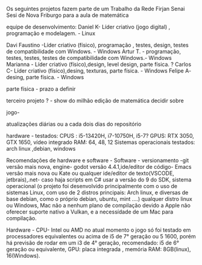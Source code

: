 Os seguintes projetos fazem parte de um Trabalho da Rede Firjan Senai Sesi de Nova Friburgo para a aula de matemática

equipe de desenvolvimento:
Daniel K- Líder criativo (jogo digital) , programação e modelagem. - Linux

Davi Faustino -Líder criativo (físico), programação , testes, design, testes de compatibilidade com Windows. - Windows
Artur T. - programação, testes, testes, testes de compatibilidade com Windows.- Windows
Marianna - Líder criativo (físico),design, level design, parte física. ?
Carlos C- Líder criativo (físico),desing, texturas, parte física. - Windows
Felipe A- desing, parte física. - Windows


parte física - 
prazo a definir


terceiro projeto ? - show do milhão edição de matemática
decidir sobre


jogo-

atualizações diárias ou a cada dois dias do repositório

hardware - testados:
CPUS : i5-13420H, i7-10750H, i5-7?
GPUS: RTX 3050, GTX 1650, vídeo integrado
RAM: 64, 48, 12
Sistemas operacionais testados: arch linux ,debian, windows

Recomendações de hardware e software -
Software - versionamento -git versão mais nova, engine- godot versão 4.4.1,ide/editor de código- Emacs versão mais nova ou Kate ou qualquer ide/editor de texto(VSCODE, jetbrais),.net- caso haja scripts em C# usar a versão do 9 do SDK, sistema operacional (o projeto foi desenvolvido principalmente com o uso de sistemas Linux, com uso de 2 distros principais: Arch linux, e diversas de base debian, como o próprio debian, ubuntu, mint ....) qualquer distro linux ou Windows, Mac não a nenhum plano de compilação devido a Apple não oferecer suporte nativo a Vulkan, e a necessídade de um Mac para compilação.

Hardware - CPU- Intel ou AMD no atual momento o jogo só foi testado em processadores equivalentes ou acima de i5 de 7° geração ou 5 1600, porém há previsão de rodar em um i3 de 4° geração, recomendado: i5 de 6° geração ou equivalente, GPU: placa integrada , memória RAM: 8GB(linux), 16(Windows).



